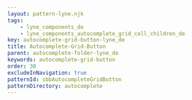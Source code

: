 ```yaml
---
layout: pattern-lyne.njk
tags: 
    - lyne_components_de
    - lyne_components_autocomplete_grid_cell_children_de
key: autocomplete-grid-button-lyne_de
title: Autocomplete-Grid-Button
parent: autocomplete-folder-lyne_de
keywords: autocomplete-grid-button
order: 30
excludeInNavigation: true
patternId: sbbAutocompleteGridButton
patternDirectory: autocomplete
---
```

